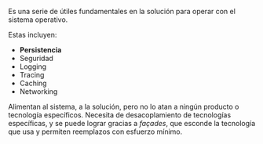 Es una serie de útiles fundamentales en la solución para operar con el sistema operativo.

Estas incluyen:

- **Persistencia**
- Seguridad
- Logging
- Tracing
- Caching
- Networking

Alimentan al sistema, a la solución, pero no lo atan a ningún producto o tecnología específicos. Necesita de desacoplamiento de tecnologías específicas, y se puede lograr gracias a _façades_, que esconde la tecnología que usa y permiten reemplazos con esfuerzo mínimo.
